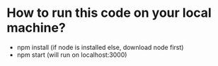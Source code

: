 # How to run this code on your local machine?

- npm install (if node is installed else, download node first)
- npm start (will run on localhost:3000)
